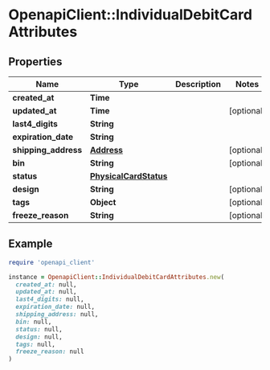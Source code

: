 # OpenapiClient::IndividualDebitCardAttributes

## Properties

| Name | Type | Description | Notes |
| ---- | ---- | ----------- | ----- |
| **created_at** | **Time** |  |  |
| **updated_at** | **Time** |  | [optional] |
| **last4_digits** | **String** |  |  |
| **expiration_date** | **String** |  |  |
| **shipping_address** | [**Address**](Address.md) |  | [optional] |
| **bin** | **String** |  | [optional] |
| **status** | [**PhysicalCardStatus**](PhysicalCardStatus.md) |  |  |
| **design** | **String** |  | [optional] |
| **tags** | **Object** |  | [optional] |
| **freeze_reason** | **String** |  | [optional] |

## Example

```ruby
require 'openapi_client'

instance = OpenapiClient::IndividualDebitCardAttributes.new(
  created_at: null,
  updated_at: null,
  last4_digits: null,
  expiration_date: null,
  shipping_address: null,
  bin: null,
  status: null,
  design: null,
  tags: null,
  freeze_reason: null
)
```

